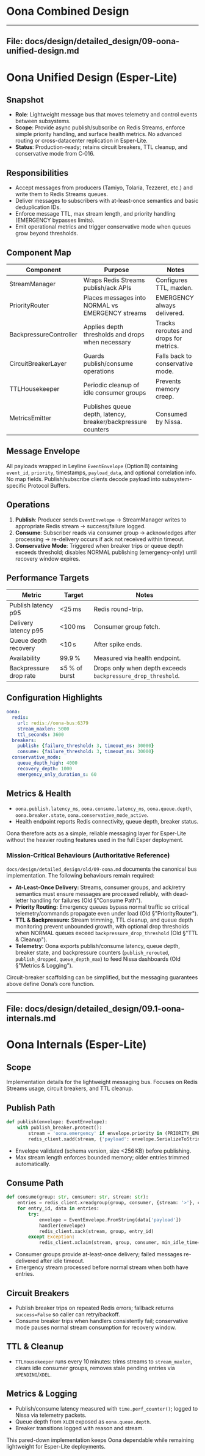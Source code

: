 # Oona Combined Design

---
File: docs/design/detailed_design/09-oona-unified-design.md
---
# Oona Unified Design (Esper-Lite)

## Snapshot
- **Role**: Lightweight message bus that moves telemetry and control events between subsystems.
- **Scope**: Provide async publish/subscribe on Redis Streams, enforce simple priority handling, and surface health metrics. No advanced routing or cross-datacenter replication in Esper-Lite.
- **Status**: Production-ready; retains circuit breakers, TTL cleanup, and conservative mode from C‑016.

## Responsibilities
- Accept messages from producers (Tamiyo, Tolaria, Tezzeret, etc.) and write them to Redis Streams queues.
- Deliver messages to subscribers with at-least-once semantics and basic deduplication IDs.
- Enforce message TTL, max stream length, and priority handling (EMERGENCY bypasses limits).
- Emit operational metrics and trigger conservative mode when queues grow beyond thresholds.

## Component Map
| Component | Purpose | Notes |
| --- | --- | --- |
| StreamManager | Wraps Redis Streams publish/ack APIs | Configures TTL, maxlen. |
| PriorityRouter | Places messages into NORMAL vs EMERGENCY streams | EMERGENCY always delivered. |
| BackpressureController | Applies depth thresholds and drops when necessary | Tracks reroutes and drops for metrics. |
| CircuitBreakerLayer | Guards publish/consume operations | Falls back to conservative mode. |
| TTLHousekeeper | Periodic cleanup of idle consumer groups | Prevents memory creep. |
| MetricsEmitter | Publishes queue depth, latency, breaker/backpressure counters | Consumed by Nissa. |

## Message Envelope
All payloads wrapped in Leyline `EventEnvelope` (Option B) containing `event_id`, `priority`, timestamps, `payload_data`, and optional correlation info. No map fields. Publish/subscribe clients decode payload into subsystem-specific Protocol Buffers.

## Operations
1. **Publish**: Producer sends `EventEnvelope` → StreamManager writes to appropriate Redis stream → success/failure logged.
2. **Consume**: Subscriber reads via consumer group → acknowledges after processing → re-delivery occurs if ack not received within timeout.
3. **Conservative Mode**: Triggered when breaker trips or queue depth exceeds threshold; disables NORMAL publishing (emergency-only) until recovery window expires.

## Performance Targets
| Metric | Target | Notes |
| --- | --- | --- |
| Publish latency p95 | <25 ms | Redis round-trip. |
| Delivery latency p95 | <100 ms | Consumer group fetch. |
| Queue depth recovery | <10 s | After spike ends. |
| Availability | 99.9 % | Measured via health endpoint. |
| Backpressure drop rate | ≤5 % of burst | Drops only when depth exceeds `backpressure_drop_threshold`. |

## Configuration Highlights
```yaml
oona:
  redis:
    url: redis://oona-bus:6379
    stream_maxlen: 5000
    ttl_seconds: 3600
  breakers:
    publish: {failure_threshold: 3, timeout_ms: 30000}
    consume: {failure_threshold: 3, timeout_ms: 30000}
  conservative_mode:
    queue_depth_high: 4000
    recovery_depth: 1000
    emergency_only_duration_s: 60
```

## Metrics & Health
- `oona.publish.latency_ms`, `oona.consume.latency_ms`, `oona.queue.depth`, `oona.breaker.state`, `oona.conservative_mode_active`.
- Health endpoint reports Redis connectivity, queue depth, breaker status.

Oona therefore acts as a simple, reliable messaging layer for Esper-Lite without the heavier routing features used in the full Esper deployment.

### Mission-Critical Behaviours (Authoritative Reference)

`docs/design/detailed_design/old/09-oona.md` documents the canonical bus implementation. The following behaviours remain required:

- **At-Least-Once Delivery:** Streams, consumer groups, and ack/retry semantics must ensure messages are processed reliably, with dead-letter handling for failures (Old §"Consume Path").
- **Priority Routing:** Emergency queues bypass normal traffic so critical telemetry/commands propagate even under load (Old §"PriorityRouter").
- **TTL & Backpressure:** Stream trimming, TTL cleanup, and queue depth monitoring prevent unbounded growth, with optional drop thresholds when NORMAL queues exceed `backpressure_drop_threshold` (Old §"TTL & Cleanup").
- **Telemetry:** Oona exports publish/consume latency, queue depth, breaker state, and backpressure counters (`publish_rerouted`, `publish_dropped`, `queue_depth_max`) to feed Nissa dashboards (Old §"Metrics & Logging").

Circuit-breaker scaffolding can be simplified, but the messaging guarantees above define Oona’s core function.

---
File: docs/design/detailed_design/09.1-oona-internals.md
---
# Oona Internals (Esper-Lite)

## Scope
Implementation details for the lightweight messaging bus. Focuses on Redis Streams usage, circuit breakers, and TTL cleanup.

## Publish Path
```python
def publish(envelope: EventEnvelope):
    with publish_breaker.protect():
        stream = 'oona.emergency' if envelope.priority in (PRIORITY_EMERGENCY, PRIORITY_CRITICAL) else 'oona.normal'
        redis_client.xadd(stream, {'payload': envelope.SerializeToString()}, maxlen=config.stream_maxlen)
```
- Envelope validated (schema version, size <256 KB) before publishing.
- Max stream length enforces bounded memory; older entries trimmed automatically.

## Consume Path
```python
def consume(group: str, consumer: str, stream: str):
    entries = redis_client.xreadgroup(group, consumer, {stream: '>'}, count=config.batch_size, block=config.block_ms)
    for entry_id, data in entries:
        try:
            envelope = EventEnvelope.FromString(data['payload'])
            handler(envelope)
            redis_client.xack(stream, group, entry_id)
        except Exception:
            redis_client.xclaim(stream, group, consumer, min_idle_time=config.min_idle_ms, ids=[entry_id])
```
- Consumer groups provide at-least-once delivery; failed messages re-delivered after idle timeout.
- Emergency stream processed before normal stream when both have entries.

## Circuit Breakers
- Publish breaker trips on repeated Redis errors; fallback returns `success=False` so caller can retry/backoff.
- Consume breaker trips when handlers consistently fail; conservative mode pauses normal stream consumption for recovery window.

## TTL & Cleanup
- `TTLHousekeeper` runs every 10 minutes: trims streams to `stream_maxlen`, clears idle consumer groups, removes stale pending entries via `XPENDING`/`XDEL`.

## Metrics & Logging
- Publish/consume latency measured with `time.perf_counter()`; logged to Nissa via telemetry packets.
- Queue depth from `XLEN` exposed as `oona.queue.depth`.
- Breaker transitions logged with reason and stream.

This pared-down implementation keeps Oona dependable while remaining lightweight for Esper-Lite deployments.
